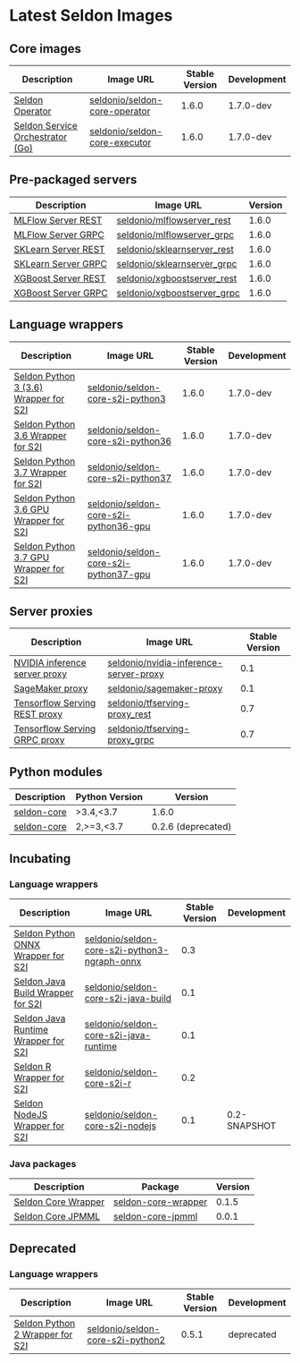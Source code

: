 # Latest Seldon Images


## Core images

| Description | Image URL | Stable Version | Development |
|-------------|-----------|----------------|-------------|
| [Seldon Operator](../workflow/install.md) | [seldonio/seldon-core-operator](https://hub.docker.com/r/seldonio/seldon-core-operator/tags/) | 1.6.0 | 1.7.0-dev |
| [Seldon Service Orchestrator (Go)](../graph/svcorch.md)| [seldonio/seldon-core-executor](https://hub.docker.com/r/seldonio/executor/tags/) | 1.6.0 | 1.7.0-dev |

## Pre-packaged servers


| Description | Image URL | Version |
|-------------|-----------|---------|
| [MLFlow Server REST](../servers/mlflow.md) | [seldonio/mlflowserver_rest](https://hub.docker.com/r/seldonio/mlflowserver_rest/tags/) | 1.6.0 |
| [MLFlow Server GRPC](../servers/mlflow.md) | [seldonio/mlflowserver_grpc](https://hub.docker.com/r/seldonio/mlflowserver_grpc/tags/) | 1.6.0 |
| [SKLearn Server REST](../servers/sklearn.md) | [seldonio/sklearnserver_rest](https://hub.docker.com/r/seldonio/sklearnserver_rest/tags/) | 1.6.0 |
| [SKLearn Server GRPC](../servers/sklearn.md) | [seldonio/sklearnserver_grpc](https://hub.docker.com/r/seldonio/sklearnserver_grpc/tags/) | 1.6.0 |
| [XGBoost Server REST](../servers/xgboost.md) | [seldonio/xgboostserver_rest](https://hub.docker.com/r/seldonio/xgboostserver_rest/tags/) | 1.6.0 |
| [XGBoost Server GRPC](../servers/xgboost.md) | [seldonio/xgboostserver_grpc](https://hub.docker.com/r/seldonio/xgboostserver_grpc/tags/) | 1.6.0 |

## Language wrappers

| Description | Image URL | Stable Version | Development |
|-------------|-----------|----------------|-------------|
| [Seldon Python 3 (3.6) Wrapper for S2I](../python/python_wrapping_s2i.md) | [seldonio/seldon-core-s2i-python3](https://hub.docker.com/r/seldonio/seldon-core-s2i-python3/tags/) | 1.6.0 | 1.7.0-dev |
| [Seldon Python 3.6 Wrapper for S2I](../python/python_wrapping_s2i.md) | [seldonio/seldon-core-s2i-python36](https://hub.docker.com/r/seldonio/seldon-core-s2i-python36/tags/) | 1.6.0 | 1.7.0-dev |
| [Seldon Python 3.7 Wrapper for S2I](../python/python_wrapping_s2i.md) | [seldonio/seldon-core-s2i-python37](https://hub.docker.com/r/seldonio/seldon-core-s2i-python37/tags/) | 1.6.0 | 1.7.0-dev |
| [Seldon Python 3.6 GPU Wrapper for S2I](../python/python_wrapping_s2i.md) | [seldonio/seldon-core-s2i-python36-gpu](https://hub.docker.com/r/seldonio/seldon-core-s2i-python36-gpu/tags/) | 1.6.0 | 1.7.0-dev |
| [Seldon Python 3.7 GPU Wrapper for S2I](../python/python_wrapping_s2i.md) | [seldonio/seldon-core-s2i-python37-gpu](https://hub.docker.com/r/seldonio/seldon-core-s2i-python37-gpu/tags/) | 1.6.0 | 1.7.0-dev |

## Server proxies

| Description | Image URL | Stable Version |
|-------------|-----------|----------------|
| [NVIDIA inference server proxy](integration_nvidia_link.rst) | [seldonio/nvidia-inference-server-proxy](https://hub.docker.com/r/seldonio/nvidia-inference-server-proxy/tags/) | 0.1 |
| [SageMaker proxy](https://github.com/SeldonIO/seldon-core/tree/master/integrations/sagemaker) | [seldonio/sagemaker-proxy](https://hub.docker.com/r/seldonio/sagemaker-proxy/tags/) | 0.1 |
| [Tensorflow Serving REST proxy](../servers/tensorflow.md) | [seldonio/tfserving-proxy_rest](https://hub.docker.com/r/seldonio/tfserving-proxy_rest/tags/) | 0.7 |
| [Tensorflow Serving GRPC proxy](../servers/tensorflow.md) | [seldonio/tfserving-proxy_grpc](https://hub.docker.com/r/seldonio/tfserving-proxy_grpc/tags/) | 0.7 |


## Python modules

| Description | Python Version | Version |
|-------------|----------------|---------|
| [seldon-core](https://pypi.org/project/seldon-core/) | >3.4,<3.7 | 1.6.0 |
| [seldon-core](https://pypi.org/project/seldon-core/) | 2,>=3,<3.7 | 0.2.6 (deprecated) |


## Incubating

### Language wrappers

| Description | Image URL | Stable Version | Development |
|-------------|-----------|----------------|-------------|
| [Seldon Python ONNX Wrapper for S2I](../python/python_wrapping_s2i.md) | [seldonio/seldon-core-s2i-python3-ngraph-onnx](https://hub.docker.com/r/seldonio/seldon-core-s2i-python3-ngraph-onnx/tags/) | 0.3  |   |
| [Seldon Java Build Wrapper for S2I](../java/README.md) | [seldonio/seldon-core-s2i-java-build](https://hub.docker.com/r/seldonio/seldon-core-s2i-java-build/tags/) | 0.1 | |
| [Seldon Java Runtime Wrapper for S2I](../java/README.md) | [seldonio/seldon-core-s2i-java-runtime](https://hub.docker.com/r/seldonio/seldon-core-s2i-java-runtime/tags/) | 0.1 | |
| [Seldon R Wrapper for S2I](../R/README.md) | [seldonio/seldon-core-s2i-r](https://hub.docker.com/r/seldonio/seldon-core-s2i-r/tags/) | 0.2 | |
| [Seldon NodeJS Wrapper for S2I](../nodejs/README.md) | [seldonio/seldon-core-s2i-nodejs](https://hub.docker.com/r/seldonio/seldon-core-s2i-nodejs/tags/) | 0.1 | 0.2-SNAPSHOT |


### Java packages

| Description | Package | Version |
|-------------|---------|---------|
| [Seldon Core Wrapper](https://github.com/SeldonIO/seldon-java-wrapper) | [seldon-core-wrapper](https://mvnrepository.com/artifact/io.seldon.wrapper/seldon-core-wrapper) | 0.1.5 |
| [Seldon Core JPMML](https://github.com/SeldonIO/JPMML-utils) | [seldon-core-jpmml](https://mvnrepository.com/artifact/io.seldon.wrapper/seldon-core-jpmml) | 0.0.1 |



## Deprecated

### Language wrappers

| Description | Image URL | Stable Version | Development |
|-------------|-----------|----------------|-------------|
| [Seldon Python 2 Wrapper for S2I](../python/python_wrapping_s2i.md) | [seldonio/seldon-core-s2i-python2](https://hub.docker.com/r/seldonio/seldon-core-s2i-python2/tags/) | 0.5.1 | deprecated |
